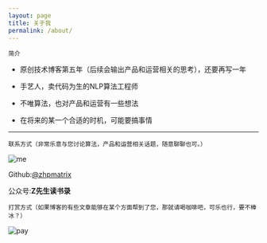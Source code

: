 ```yaml
---
layout: page
title: 关于我
permalink: /about/
---
```


    简介


- 原创技术博客第五年（后续会输出产品和运营相关的思考），还要再写一年

- 手艺人，卖代码为生的NLP算法工程师

- 不唯算法，也对产品和运营有一些想法

- 在将来的某一个合适的时机，可能要搞事情
 
---


    联系方式（非常乐意与您讨论算法，产品和运营相关话题，随意聊聊也可。）

![me](https://ftp.bmp.ovh/imgs/2021/02/8e5c155fb874c0f4.jpeg)

Github:[@zhpmatrix](https://github.com/zhpmatrix/)

公众号:**Z先生读书录**
    
    打赏方式（如果博客的有些文章能够在某个方面帮到了您，那就请喝咖啡吧，可乐也行，要不棒冰？）

![pay](https://ftp.bmp.ovh/imgs/2021/02/481e447cd8e12df5.png)
